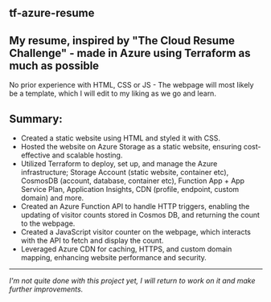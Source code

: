 ## tf-azure-resume

## My resume, inspired by "The Cloud Resume Challenge" - made in Azure using Terraform as much as possible

No prior experience with HTML, CSS or JS - The webpage will most likely be a template, which I will edit to my liking as we go and learn.

## Summary:

* Created a static website using HTML and styled it with CSS.
* Hosted the website on Azure Storage as a static website, ensuring cost-effective and scalable hosting.
* Utilized Terraform to deploy, set up, and manage the Azure infrastructure; Storage Account (static website, container etc), CosmosDB (account, database, container etc), Function App + App Service Plan, Application Insights, CDN (profile, endpoint, custom domain) and more.
* Created an Azure Function API to handle HTTP triggers, enabling the updating of visitor counts stored in Cosmos DB, and returning the count to the webpage.
* Created a JavaScript visitor counter on the webpage, which interacts with the API to fetch and display the count.
* Leveraged Azure CDN for caching, HTTPS, and custom domain mapping, enhancing website performance and security.

----

*I'm not quite done with this project yet, I will return to work on it and make further improvements.*
